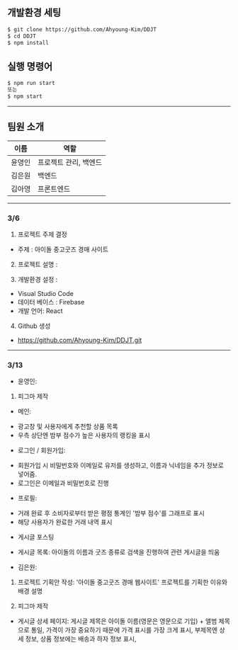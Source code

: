## 개발환경 세팅

```bash
$ git clone https://github.com/Ahyoung-Kim/DDJT
$ cd DDJT
$ npm install
```

## 실행 명령어

```bash
$ npm run start
또는
$ npm start
```

---

## 팀원 소개
|이름|역할|
|------|---|
|윤영인|프로젝트 관리, 백엔드|
|김은원|백엔드|
|김아영|프론트엔드|

---

### 3/6

1. 프로젝트 주제 결정

- 주제 : 아이돌 중고굿즈 경매 사이트

2. 프로젝트 설명 :

3. 개발환경 설정 :

- Visual Studio Code
- 데이터 베이스 : Firebase
- 개발 언어: React

4. Github 생성

- https://github.com/Ahyoung-Kim/DDJT.git

---

### 3/13

- 윤영인:

 1. 피그마 제작

  - 메인:
   * 광고창 및 사용자에게 추천할 상품 목록
   * 우측 상단엔 밤부 점수가 높은 사용자의 랭킹을 표시
  - 로그인 / 회원가입:
   * 회원가입 시 비밀번호와 이메일로 유저를 생성하고, 이름과 닉네임을 추가 정보로 넣어줌. 
   * 로그인은 이메일과 비밀번호로 진행
  - 프로필: 
   * 거래 완료 후 소비자로부터 받은 평점 통계인 '밤부 점수'를 그래프로 표시
   * 해당 사용자가 완료한 거래 내역 표시
  - 게시글 포스팅
  - 게시글 목록: 아이돌의 이름과 굿즈 종류로 검색을 진행하여 관련 게시글을 띄움

- 김은원:

 1. 프로젝트 기획안 작성: '아이돌 중고굿즈 경매 웹사이트' 프로젝트를 기획한 이유와 배경 설명
  
 2. 피그마 제작
  - 게시글 상세 페이지: 게시글 제목은 아이돌 이름(영문은 영문으로 기입) + 앨범 제목으로 통일, 가격이 가장 중요하기 때문에 가격 표시를 가장 크게 표시, 부제목엔 상세 정보, 상품 정보에는 배송과 하자 정보 표시,

